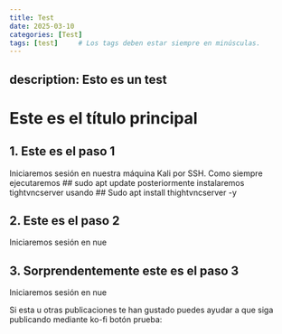 ```yaml
---
title: Test
date: 2025-03-10
categories: [Test]
tags: [test]     # Los tags deben estar siempre en minúsculas.
---
```

description: Esto es un test
---
# Este es el título principal

## 1. Este es el paso 1
Iniciaremos sesión en nuestra máquina Kali por SSH. Como siempre ejecutaremos
	## sudo apt update 
posteriormente instalaremos tightvncserver usando
	## Sudo apt install thightvncserver -y 


## 2. Este es el paso 2
Iniciaremos sesión en nue

## 3. Sorprendentemente este es el paso 3
Iniciaremos sesión en nue



Si esta u otras publicaciones te han gustado puedes ayudar a que siga publicando mediante ko-fi
botón prueba:
<script type='text/javascript' src='https://storage.ko-fi.com/cdn/widget/Widget_2.js'></script><script type='text/javascript'>kofiwidget2.init('Apoya este contenido!', '#3964ad', 'A0A41BO608');kofiwidget2.draw();</script> 
